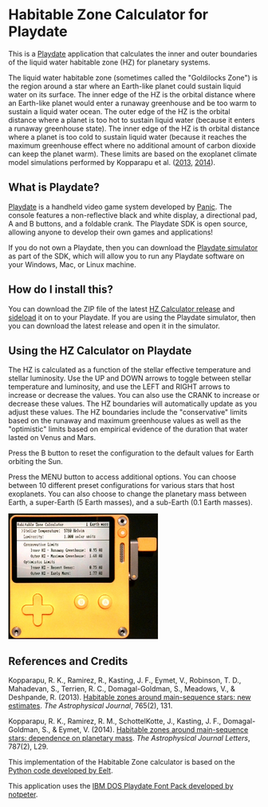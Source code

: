 # Habitable Zone Calculator for Playdate
This is a [Playdate](https://play.date/) application that calculates the inner and outer boundaries of the liquid water habitable zone (HZ) for planetary systems.

The liquid water habitable zone (sometimes called the "Goldilocks Zone") is the region around a star where an Earth-like planet could sustain liquid water on its surface. The inner edge of the HZ is the orbital distance where an Earth-like planet would enter a runaway greenhouse and be too warm to sustain a liquid water ocean. The outer edge of the HZ is the orbital distance where a planet is too hot to sustain liquid water (because it enters a runaway greenhouse state). The inner edge of the HZ is th orbital distance where a planet is too cold to sustain liquid water (because it reaches the maximum greenhouse effect where no additional amount of carbon dioxide can keep the planet warm). These limits are based on the exoplanet climate model simulations performed by Kopparapu et al. ([2013](http://doi.org/10.1088/0004-637X/765/2/131), [2014](http://doi.org/10.1088/2041-8205/787/2/L29)). 

## What is Playdate?
[Playdate](https://play.date/) is a handheld video game system developed by [Panic](https://panic.com/). The console features a non-reflective black and white display, a directional pad, A and B buttons, and a foldable crank. The Playdate SDK is open source, allowing anyone to develop their own games and applications!

If you do not own a Playdate, then you can download the [Playdate simulator](https://playdate-wiki.com/wiki/Playdate_Simulator) as part of the SDK, which will allow you to run any Playdate software on your Windows, Mac, or Linux machine.

## How do I install this?

You can download the ZIP file of the latest [HZ Calculator release](https://github.com/haqqmisra/HabZonePlaydate/releases) and [sideload](https://help.play.date/games/sideloading/) it on to your Playdate. If you are using the Playdate simulator, then you can download the latest release and open it in the simulator.

## Using the HZ Calculator on Playdate

The HZ is calculated as a function of the stellar effective temperature and stellar luminosity. Use the UP and DOWN arrows to toggle between stellar temperature and luminosity, and use the LEFT and RIGHT arrows to increase or decrease the values. You can also use the CRANK to increase or decrease these values. The HZ boundaries will automatically update as you adjust these values. The HZ boundaries include the "conservative" limits based on the runaway and maximum greenhouse values as well as the "optimistic" limits based on empirical evidence of the duration that water lasted on Venus and Mars.

Press the B button to reset the configuration to the default values for Earth orbiting the Sun.

Press the MENU button to access additional options. You can choose between 10 different preset configurations for various stars that host exoplanets. You can also choose to change the planetary mass between Earth, a super-Earth (5 Earth masses), and a sub-Earth (0.1 Earth masses).

<img src="HZcalculatorPlaydate.jpg" alt="Photo of the Habitable Zone Calculator for Playdate in action!" width="300">

## References and Credits

Kopparapu, R. K., Ramirez, R., Kasting, J. F., Eymet, V., Robinson, T. D., Mahadevan, S., Terrien, R. C., Domagal-Goldman, S., Meadows, V., & Deshpande, R. (2013). [Habitable zones around main-sequence stars: new estimates](https://doi.org/10.1088/0004-637X/765/2/131). _The Astrophysical Journal_, 765(2), 131.

Kopparapu, R. K., Ramirez, R. M., SchottelKotte, J., Kasting, J. F., Domagal-Goldman, S., & Eymet, V. (2014). [Habitable zones around main-sequence stars: dependence on planetary mass](https://doi.org/10.1088/2041-8205/787/2/L29). _The Astrophysical Journal Letters_, 787(2), L29.

This implementation of the Habitable Zone calculator is based on the [Python code developed by Eelt](https://github.com/Eelt/HabitableZoneCalculator.git).

This application uses the [IBM DOS Playdate Font Pack developed by notpeter](https://notpeter.itch.io/playdate-dos-fonts).
